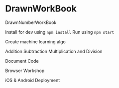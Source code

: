 # DrawnWorkBook
DrawnNumberWorkBook

Install for dev using `npm install`
Run using `npm start`

Create machine learning algo

Addition Subtraction Multiplication and Division

Document Code

Browser Workshop

iOS & Android Deployment
